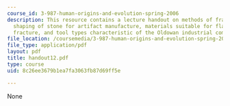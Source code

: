 ```yaml
---
course_id: 3-987-human-origins-and-evolution-spring-2006
description: This resource contains a lecture handout on methods of fracturing and
  shaping of stone for artifact manufacture, materials suitable for flaking by conchoidal
  fracture, and tool types characteristic of the Oldowan industrial complex.
file_location: /coursemedia/3-987-human-origins-and-evolution-spring-2006/8c26ee3679b1ea7fa3063fb87d69ff5e_handout12.pdf
file_type: application/pdf
layout: pdf
title: handout12.pdf
type: course
uid: 8c26ee3679b1ea7fa3063fb87d69ff5e

---
```

None